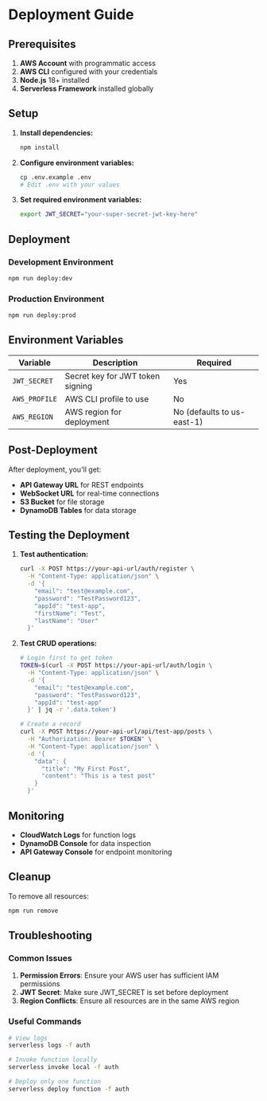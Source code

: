 # Deployment Guide

## Prerequisites

1. **AWS Account** with programmatic access
2. **AWS CLI** configured with your credentials
3. **Node.js** 18+ installed
4. **Serverless Framework** installed globally

## Setup

1. **Install dependencies:**
   ```bash
   npm install
   ```

2. **Configure environment variables:**
   ```bash
   cp .env.example .env
   # Edit .env with your values
   ```

3. **Set required environment variables:**
   ```bash
   export JWT_SECRET="your-super-secret-jwt-key-here"
   ```

## Deployment

### Development Environment
```bash
npm run deploy:dev
```

### Production Environment
```bash
npm run deploy:prod
```

## Environment Variables

| Variable | Description | Required |
|----------|-------------|----------|
| `JWT_SECRET` | Secret key for JWT token signing | Yes |
| `AWS_PROFILE` | AWS CLI profile to use | No |
| `AWS_REGION` | AWS region for deployment | No (defaults to us-east-1) |

## Post-Deployment

After deployment, you'll get:
- **API Gateway URL** for REST endpoints
- **WebSocket URL** for real-time connections
- **S3 Bucket** for file storage
- **DynamoDB Tables** for data storage

## Testing the Deployment

1. **Test authentication:**
   ```bash
   curl -X POST https://your-api-url/auth/register \
     -H "Content-Type: application/json" \
     -d '{
       "email": "test@example.com",
       "password": "TestPassword123",
       "appId": "test-app",
       "firstName": "Test",
       "lastName": "User"
     }'
   ```

2. **Test CRUD operations:**
   ```bash
   # Login first to get token
   TOKEN=$(curl -X POST https://your-api-url/auth/login \
     -H "Content-Type: application/json" \
     -d '{
       "email": "test@example.com",
       "password": "TestPassword123",
       "appId": "test-app"
     }' | jq -r '.data.token')

   # Create a record
   curl -X POST https://your-api-url/api/test-app/posts \
     -H "Authorization: Bearer $TOKEN" \
     -H "Content-Type: application/json" \
     -d '{
       "data": {
         "title": "My First Post",
         "content": "This is a test post"
       }
     }'
   ```

## Monitoring

- **CloudWatch Logs** for function logs
- **DynamoDB Console** for data inspection
- **API Gateway Console** for endpoint monitoring

## Cleanup

To remove all resources:
```bash
npm run remove
```

## Troubleshooting

### Common Issues

1. **Permission Errors**: Ensure your AWS user has sufficient IAM permissions
2. **JWT Secret**: Make sure JWT_SECRET is set before deployment
3. **Region Conflicts**: Ensure all resources are in the same AWS region

### Useful Commands

```bash
# View logs
serverless logs -f auth

# Invoke function locally
serverless invoke local -f auth

# Deploy only one function
serverless deploy function -f auth
```
